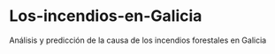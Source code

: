 # Los-incendios-en-Galicia
Análisis y predicción de la causa de los incendios forestales en Galicia

